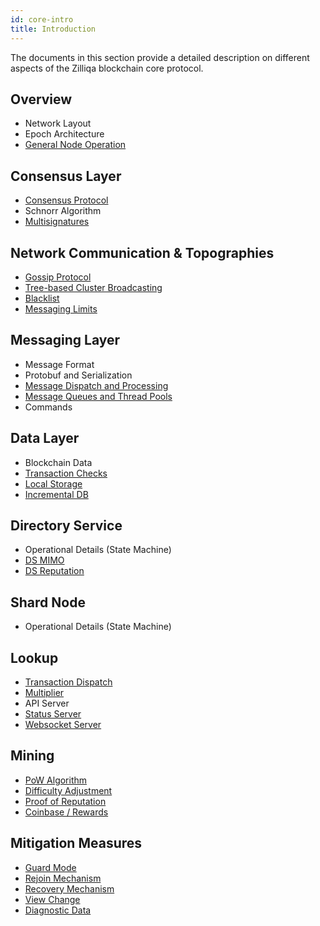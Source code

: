 ```yaml
---
id: core-intro
title: Introduction
---
```

The documents in this section provide a detailed description on different aspects of the Zilliqa blockchain core protocol.

## Overview

- Network Layout
- Epoch Architecture
- [General Node Operation](core-node-operation.md)

## Consensus Layer

- [Consensus Protocol](core-consensus.md#usage-in-the-protocol)
- Schnorr Algorithm
- [Multisignatures](core-consensus.md#multisignatures)

## Network Communication & Topographies

- [Gossip Protocol](core-network.md#gossip-protocol)
- [Tree-based Cluster Broadcasting](core-network.md#tree-based-cluster-broadcasting)
- [Blacklist](core-network.md#blacklist)
- [Messaging Limits](core-network.md#messaging-limits)

## Messaging Layer

- Message Format
- Protobuf and Serialization
- [Message Dispatch and Processing](core-messaging.md#message-dispatch-and-processing)
- [Message Queues and Thread Pools](core-messaging.md#message-queues-and-thread-pools)
- Commands

## Data Layer

- Blockchain Data
- [Transaction Checks](core-data.md#transaction-checks)
- [Local Storage](core-data.md#local-node-storage)
- [Incremental DB](core-incremental-db.md)

## Directory Service

- Operational Details (State Machine)
- [DS MIMO](core-directory-service.md#ds-committee-multiple-in-multiple-out-ds-mimo-setup)
- [DS Reputation](core-directory-service.md#ds-reputation)

## Shard Node

- Operational Details (State Machine)

## Lookup

- [Transaction Dispatch](core-transaction-dispatch.md)
- [Multiplier](core-multipliers.md)
- API Server
- [Status Server](core-lookup-servers.md#status-server)
- [Websocket Server](core-lookup-servers.md#websocket-server)

## Mining

- [PoW Algorithm](core-mining.md#pow-algorithm)
- [Difficulty Adjustment](core-mining.md#difficulty-adjustment)
- [Proof of Reputation](core-mining.md#proof-of-reputation)
- [Coinbase / Rewards](core-mining.md#coinbase--rewards)

## Mitigation Measures

- [Guard Mode](core-guard-mode.md)
- [Rejoin Mechanism](core-rejoin-mechanism.md)
- [Recovery Mechanism](core-recovery-mechanism.md)
- [View Change](core-view-change.md)
- [Diagnostic Data](core-diagnostic-data.md)